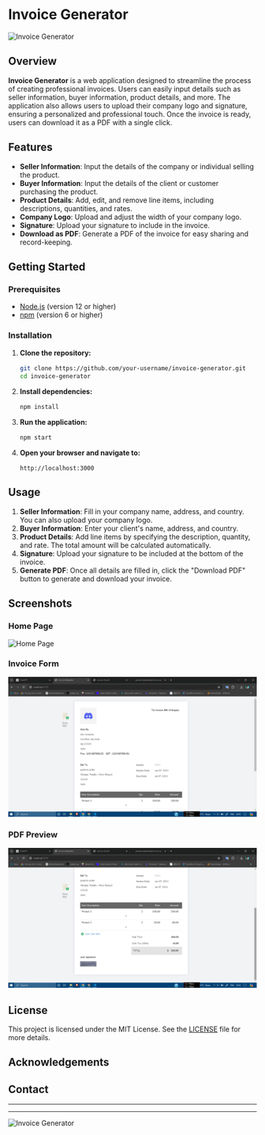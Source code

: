 # Invoice Generator

![Invoice Generator](screenshots/banner.png)

## Overview

**Invoice Generator** is a web application designed to streamline the process of creating professional invoices. Users can easily input details such as seller information, buyer information, product details, and more. The application also allows users to upload their company logo and signature, ensuring a personalized and professional touch. Once the invoice is ready, users can download it as a PDF with a single click.

## Features

- **Seller Information**: Input the details of the company or individual selling the product.
- **Buyer Information**: Input the details of the client or customer purchasing the product.
- **Product Details**: Add, edit, and remove line items, including descriptions, quantities, and rates.
- **Company Logo**: Upload and adjust the width of your company logo.
- **Signature**: Upload your signature to include in the invoice.
- **Download as PDF**: Generate a PDF of the invoice for easy sharing and record-keeping.

## Getting Started

### Prerequisites

- [Node.js](https://nodejs.org/) (version 12 or higher)
- [npm](https://www.npmjs.com/) (version 6 or higher)

### Installation

1. **Clone the repository:**

    ```sh
    git clone https://github.com/your-username/invoice-generator.git
    cd invoice-generator
    ```

2. **Install dependencies:**

    ```sh
    npm install
    ```

3. **Run the application:**

    ```sh
    npm start
    ```

4. **Open your browser and navigate to:**

    ```
    http://localhost:3000
    ```

## Usage

1. **Seller Information**: Fill in your company name, address, and country. You can also upload your company logo.
2. **Buyer Information**: Enter your client's name, address, and country.
3. **Product Details**: Add line items by specifying the description, quantity, and rate. The total amount will be calculated automatically.
4. **Signature**: Upload your signature to be included at the bottom of the invoice.
5. **Generate PDF**: Once all details are filled in, click the "Download PDF" button to generate and download your invoice.

## Screenshots

### Home Page
![Home Page](screenshots/home.png)

### Invoice Form
![Invoice Form](screenshot/invoicea.png)

### PDF Preview
![PDF Preview](screenshot/invoiceb.png)

## License

This project is licensed under the MIT License. See the [LICENSE](LICENSE) file for more details.

## Acknowledgements

## Contact


---


---

![Invoice Generator](screenshots/footer.png)
